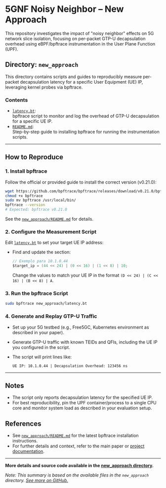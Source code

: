 # 5GNF Noisy Neighbor – New Approach

This repository investigates the impact of "noisy neighbor" effects on 5G network slice isolation, focusing on per-packet GTP-U decapsulation overhead using eBPF/bpftrace instrumentation in the User Plane Function (UPF).

## Directory: `new_approach`

This directory contains scripts and guides to reproducibly measure per-packet decapsulation latency for a specific User Equipment (UE) IP, leveraging kernel probes via bpftrace.

### Contents

- [`latency.bt`](https://github.com/romoreira/5GNF_NoisyNeighbor/blob/main/new_approach/latency.bt):  
  bpftrace script to monitor and log the overhead of GTP-U decapsulation for a specific UE IP.  
- [`README.md`](https://github.com/romoreira/5GNF_NoisyNeighbor/blob/main/new_approach/README.md):  
  Step-by-step guide to installing bpftrace for running the instrumentation scripts.

---

## How to Reproduce

### 1. **Install bpftrace**

Follow the official or provided guide to install the correct version (v0.21.0):

```bash
wget https://github.com/bpftrace/bpftrace/releases/download/v0.21.0/bpftrace
chmod +x bpftrace
sudo mv bpftrace /usr/local/bin/
bpftrace --version
# Expected: bpftrace v0.21.0
```

See the [`new_approach/README.md`](https://github.com/romoreira/5GNF_NoisyNeighbor/blob/main/new_approach/README.md) for details.

### 2. **Configure the Measurement Script**

Edit [`latency.bt`](https://github.com/romoreira/5GNF_NoisyNeighbor/blob/main/new_approach/latency.bt) to set your target UE IP address:
- Find and update the section:
  ```c
  // Exemplo para 10.1.0.44
  $target_ip = (44 << 24) | (0 << 16) | (1 << 8) | 10;
  ```
  Change the values to match your UE IP in the format `(D << 24) | (C << 16) | (B << 8) | A`.

### 3. **Run the bpftrace Script**

```bash
sudo bpftrace new_approach/latency.bt
```

### 4. **Generate and Replay GTP-U Traffic**

- Set up your 5G testbed (e.g., Free5GC, Kubernetes environment as described in your paper).
- Generate GTP-U traffic with known TEIDs and QFIs, including the UE IP you configured in the script.
- The script will print lines like:

  ```
  UE IP: 10.1.0.44 | Decapsulation Overhead: 123456 ns
  ```

---

## Notes

- The script only reports decapsulation latency for the specified UE IP.
- For best reproducibility, pin the UPF container/process to a single CPU core and monitor system load as described in your evaluation setup.

## References

- See [`new_approach/README.md`](https://github.com/romoreira/5GNF_NoisyNeighbor/blob/main/new_approach/README.md) for the latest bpftrace installation instructions.
- For further details and context, refer to the main paper or [project documentation](https://github.com/romoreira/5GNF_NoisyNeighbor).

---

**More details and source code available in the [new_approach directory](https://github.com/romoreira/5GNF_NoisyNeighbor/tree/main/new_approach).**

*Note: This summary is based on the available files in the `new_approach` directory. [See more on GitHub.](https://github.com/romoreira/5GNF_NoisyNeighbor/tree/main/new_approach)*
